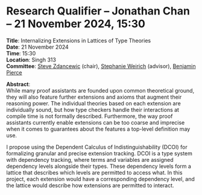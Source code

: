 # Research Qualifier – Jonathan Chan – 21 November 2024, 15:30

**Title**: Internalizing Extensions in Lattices of Type Theories \
**Date**: 21 November 2024 \
**Time**: 15:30 \
**Location**: Singh 313 \
**Committee**: [Steve Zdancewic](https://www.cis.upenn.edu/~stevez/) (chair),
  [Stephanie Weirich](https://www.cis.upenn.edu/~sweirich/) (advisor),
  [Benjamin Pierce](https://www.cis.upenn.edu/~bcpierce/)

**Abstract**: \
While many proof assistants are founded upon common theoretical ground,
they will also feature further extensions and axioms that augment their reasoning power.
The individual theories based on each extension are individually sound,
but how type checkers handle their interactions at compile time is not formally described.
Furthermore, the way proof assistants currently enable extensions can be too coarse and imprecise
when it comes to guarantees about the features a top-level definition may use.

I propose using the Dependent Calculus of Indistinguishability (DCOI)
for formalizing granular and precise extension tracking.
DCOI is a type system with dependency tracking,
where terms and variables are assigned dependency levels alongside their types.
These dependency levels form a lattice that describes which levels are permitted to access what.
In this project, each extension would have a corresponding dependency level,
and the lattice would describe how extensions are permitted to interact.

